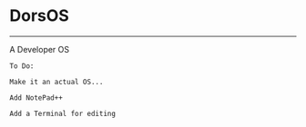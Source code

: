 # DorsOS #

----------
A Developer OS

    To Do:
    
    Make it an actual OS...
    
    Add NotePad++

    Add a Terminal for editing
